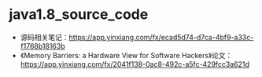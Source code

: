 # java1.8_source_code
- 源码相关笔记：https://app.yinxiang.com/fx/ecad5d74-d7ca-4bf9-a33c-f1768b18163b
- 《Memory Barriers:  a Hardware View for Software Hackers》论文：https://app.yinxiang.com/fx/2041f138-0ac8-492c-a5fc-429fcc3a621d

